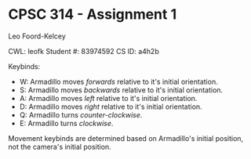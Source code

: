 # CPSC 314 - Assignment 1

Leo Foord-Kelcey

CWL: leofk
Student #: 83974592
CS ID: a4h2b

Keybinds:
- W: Armadillo moves _forwards_ relative to it's initial orientation.
- S: Armadillo moves _backwards_ relative to it's initial orientation.
- A: Armadillo moves _left_ relative to it's initial orientation.
- D: Armadillo moves _right_ relative to it's initial orientation.
- Q: Armadillo turns _counter-clockwise_.
- E: Armadillo turns _clockwise_.

Movement keybinds are determined based on Armadillo's initial position, not the camera's initial position.
